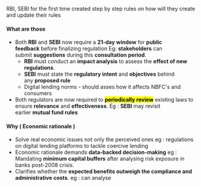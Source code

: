 RBI, SEBI for the first time created step by step rules on how will they create and update their rules

#### **What are those**
- Both **RBI** and **SEBI** now require a **21-day window** for **public feedback** before finalizing regulation Eg: **stakeholders** can submit **suggestions** during this **consultation period**.
	- **RBI** must conduct an **impact analysis** to assess the **effect of new regulations**.
	- **SEBI** must state the **regulatory intent** and **objectives** behind any **proposed rule**
	- Digital lending norms - should asses how it affects NBFC's and consumers
- Both regulators are now required to <mark class="hltr-boom-bam">**periodically review**</mark> existing laws to ensure **relevance** and **effectiveness**. Eg : **SEBI** may revisit earlier **mutual fund rules**

#### **Why ( Economic rationale )**
- Solve real economic issues not only the perceived ones eg  : regulations on digital lending platforms to tackle coercive lending
- Economic rationale demands **data-backed decision-making** eg : Mandating **minimum capital buffers** after analysing risk exposure in banks post-2008 crisis.
- Clarifies whether the **expected benefits outweigh the compliance and administrative costs**. eg : can analyse 

